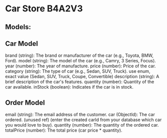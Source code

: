 # Car Store B4A2V3

## Models:

## Car Model

brand (string): The brand or manufacturer of the car (e.g., Toyota, BMW, Ford).
model (string): The model of the car (e.g., Camry, 3 Series, Focus).
year (number): The year of manufacture.
price (number): Price of the car.
category (string): The type of car (e.g., Sedan, SUV, Truck). use enum, exact value (Sedan, SUV, Truck, Coupe, Convertible)
description (string): A brief description of the car's features.
quantity (number): Quantity of the car available.
inStock (boolean): Indicates if the car is in stock.

## Order Model

email (string): The email address of the customer.
car (ObjectId): The car ordered. (unused ref) (enter the created carId from your database which car you would love to buy).
quantity (number): The quantity of the ordered car.
totalPrice (number): The total price (car price * quantity).
